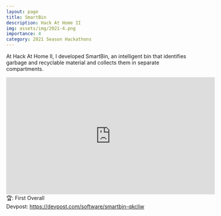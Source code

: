 ```yaml
---
layout: page
title: SmartBin
description: Hack At Home II
img: assets/img/2021-4.png
importance: 4
category: 2021 Season Hackathons
---
```


At Hack At Home II, I developed SmartBin, an intelligent bin that identifies garbage and recyclable material and collects them in separate compartments.<br>

<iframe width="560" height="315" src="https://www.youtube.com/embed/nTK3RWXPW6o" title="YouTube video player" frameborder="0" allow="accelerometer; autoplay; clipboard-write; encrypted-media; gyroscope; picture-in-picture" allowfullscreen></iframe>
<br>
🏆: First Overall
<br>
<!-- <a href = "https://bleh.neeltron.repl.co/">Live demo</a><br> -->
Devpost: <a href = "https://devpost.com/software/smartbin-qkcliw">https://devpost.com/software/smartbin-qkcliw</a>
